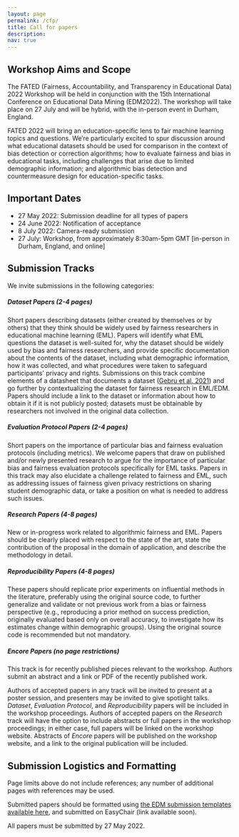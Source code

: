 ```yaml
---
layout: page
permalink: /cfp/
title: Call for papers
description: 
nav: true
---
```


## Workshop Aims and Scope 
The FATED (Fairness, Accountability, and Transparency in Educational Data) 2022 Workshop will be held in conjunction with the 15th International Conference on Educational Data Mining (EDM2022). The workshop will take place on 27 July and will be hybrid, with the in-person event in Durham, England.

FATED 2022 will bring an education-specific lens to fair machine learning topics and questions. We’re particularly excited to spur discussion around what educational datasets should be used for comparison in the context of bias detection or correction algorithms; how to evaluate fairness and bias in educational tasks, including challenges that arise due to limited demographic information; and algorithmic bias detection and countermeasure design for education-specific tasks.

## Important Dates

- 27 May 2022: Submission deadline for all types of papers
- 24 June 2022: Notification of acceptance
- 8 July 2022: Camera-ready submission
- 27 July: Workshop, from approximately 8:30am-5pm GMT [in-person in Durham, England, and online]

## Submission Tracks

We invite submissions in the following categories:

##### Dataset Papers  (2-4 pages)
Short papers describing datasets (either created by themselves or by others) that they think should be widely used by fairness researchers in educational machine learning (EML). Papers will identify what EML questions the dataset is well-suited for, why the dataset should be widely used by bias and fairness researchers, and provide specific documentation about the contents of the dataset, including what demographic information, how it was collected, and what procedures were taken to safeguard participants' privacy and rights. Submissions on this track combine elements of a datasheet that documents a dataset ([Gebru et al. 2021](https://arxiv.org/abs/1803.09010)) and go further by contextualizing the dataset for fairness research in EML/EDM. Papers should include a link to the dataset or information about how to obtain it if it is not publicly posted; datasets must be obtainable by researchers not involved in the original data collection.

##### Evaluation Protocol Papers (2-4 pages)
Short papers on the importance of particular bias and fairness evaluation protocols (including metrics).  We welcome papers that draw on published and/or newly presented research to argue for the importance of particular bias and fairness evaluation protocols specifically for EML tasks. Papers in this track may also elucidate a challenge related to fairness and EML, such as addressing issues of fairness given privacy restrictions on sharing student demographic data, or take a position on what is needed to address such issues.

##### Research Papers (4-8 pages)
New or in-progress work related to algorithmic fairness and EML. Papers should be clearly placed with respect to the state of the art, state the contribution of the proposal in the domain of application, and describe the methodology in detail.

##### Reproducibility Papers (4-8 pages)
These papers should replicate prior experiments on influential methods in the literature, preferably using the original source code, to further generalize and validate or not previous work from a bias or fairness perspective (e.g., reproducing a prior method on success prediction, originally evaluated based only on overall accuracy, to investigate how its estimates change within demographic groups). Using the original source code is recommended but not mandatory.

##### Encore Papers (no page restrictions)
This track is for recently published pieces relevant to the workshop. Authors submit an abstract and a link or PDF of the recently published work.


Authors of accepted papers in any track will be invited to present at
a poster session, and presenters may be invited to give spotlight
talks. *Dataset*, *Evaluation Protocol*, and *Reproducibility* papers
will be included in the workshop proceedings. Authors of accepted
papers on the *Research* track will have the option to include
abstracts or full papers in the workshop proceedings; in either case,
full papers will be linked on the workshop website. Abstracts of
*Encore* papers will be published on the workshop website, and a link
to the original publication will be included.

## Submission Logistics and Formatting

Page limits above do not include references; any number of additional
pages with references may be used.

Submitted papers should be formatted using [the EDM submission
templates available
here](https://educationaldatamining.org/resources/), and submitted on
EasyChair (link available soon). 

All papers must be submitted by 27 May 2022.
